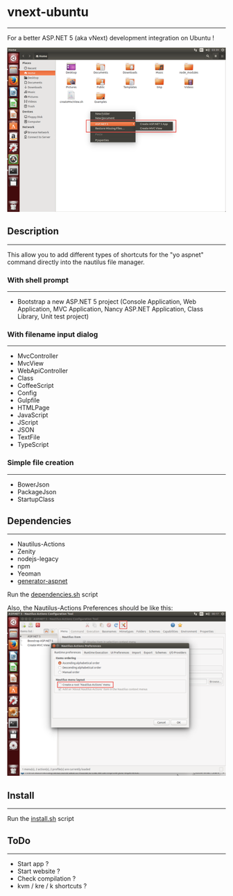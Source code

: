# vnext-ubuntu
--------

For a better ASP.NET 5 (aka vNext) development integration on Ubuntu !

![Nautilus shortcuts](https://raw.githubusercontent.com/cubitouch/vnext-ubuntu/master/images/nautilus-rendering.png)

## Description
--------
This allow you to add different types of shortcuts for the "yo aspnet" command directly into the nautilus file manager.

### With shell prompt
--------
- Bootstrap a new ASP.NET 5 project (Console Application, Web Application, MVC Application, Nancy ASP.NET Application, Class Library, Unit test project)

### With filename input dialog
--------
- MvcController
- MvcView
- WebApiController
- Class
- CoffeeScript
- Config
- Gulpfile
- HTMLPage
- JavaScript
- JScript
- JSON
- TextFile
- TypeScript

### Simple file creation
--------
- BowerJson
- PackageJson
- StartupClass

## Dependencies
--------
- Nautilus-Actions
- Zenity
- nodejs-legacy
- npm
- Yeoman
- [generator-aspnet](https://www.npmjs.com/package/generator-aspnet)

Run the [dependencies.sh](https://raw.githubusercontent.com/cubitouch/vnext-ubuntu/master/dependencies.sh) script

Also, the Nautilus-Actions Preferences should be like this:
![Nautilus shortcuts](https://raw.githubusercontent.com/cubitouch/vnext-ubuntu/master/images/nautilus-actions-preferences.png)

## Install
--------
Run the [install.sh](https://raw.githubusercontent.com/cubitouch/vnext-ubuntu/master/install.sh) script

## ToDo
--------
- Start app ?
- Start website ?
- Check compilation ?
- kvm / kre / k shortcuts ?
